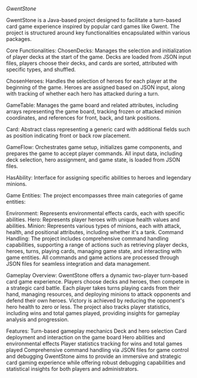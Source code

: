 *GwentStone*

GwentStone is a Java-based project designed to facilitate a turn-based card game experience inspired by popular card games like Gwent. The project is structured around key functionalities encapsulated within various packages.

Core Functionalities:
ChosenDecks: Manages the selection and initialization of player decks at the start of the game. Decks are loaded from JSON input files, players choose their decks, and cards are sorted, attributed with specific types, and shuffled.

ChosenHeroes: Handles the selection of heroes for each player at the beginning of the game. Heroes are assigned based on JSON input, along with tracking of whether each hero has attacked during a turn.

GameTable: Manages the game board and related attributes, including arrays representing the game board, tracking frozen or attacked minion coordinates, and references for front, back, and tank positions.

Card: Abstract class representing a generic card with additional fields such as position indicating front or back row placement.

GameFlow: Orchestrates game setup, initializes game components, and prepares the game to accept player commands. All input data, including deck selection, hero assignment, and game state, is loaded from JSON files.

HasAbility: Interface for assigning specific abilities to heroes and legendary minions.

Game Entities:
The project encompasses three main categories of game entities:

Environment: Represents environmental effects cards, each with specific abilities.
Hero: Represents player heroes with unique health values and abilities.
Minion: Represents various types of minions, each with attack, health, and positional attributes, including whether it's a tank.
Command Handling:
The project includes comprehensive command handling capabilities, supporting a range of actions such as retrieving player decks, heroes, turns, playing cards, managing game state, and interacting with game entities. All commands and game actions are processed through JSON files for seamless integration and data management.

Gameplay Overview:
GwentStone offers a dynamic two-player turn-based card game experience. Players choose decks and heroes, then compete in a strategic card battle. Each player takes turns playing cards from their hand, managing resources, and deploying minions to attack opponents and defend their own heroes. Victory is achieved by reducing the opponent's hero health to zero or less. The project also tracks player statistics, including wins and total games played, providing insights for gameplay analysis and progression.

Features:
Turn-based gameplay mechanics
Deck and hero selection
Card deployment and interaction on the game board
Hero abilities and environmental effects
Player statistics tracking for wins and total games played
Comprehensive command handling via JSON files for game control and debugging
GwentStone aims to provide an immersive and strategic card gaming experience while offering robust debugging capabilities and statistical insights for both players and administrators.

